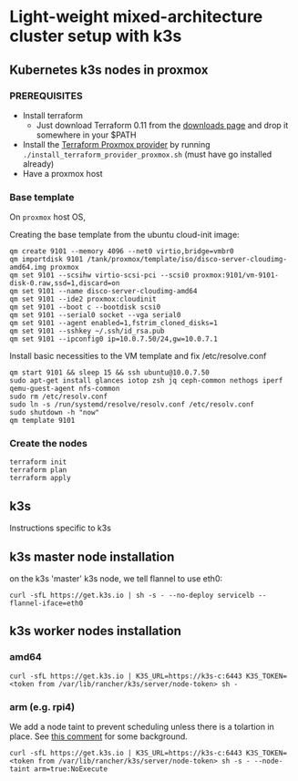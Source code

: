 # Light-weight mixed-architecture cluster setup with k3s

## Kubernetes k3s nodes in proxmox

### PREREQUISITES

- Install terraform
  - Just download Terraform 0.11 from the [downloads page](https://releases.hashicorp.com/terraform/0.11.14/) and drop it somewhere in your $PATH
- Install the [Terraform Proxmox provider](https://github.com/Telmate/terraform-provider-proxmox) by running `./install_terraform_provider_proxmox.sh` (must have go installed already)
- Have a proxmox host

### Base template

On `proxmox` host OS,

Creating the base template from the ubuntu cloud-init image:

```shell
qm create 9101 --memory 4096 --net0 virtio,bridge=vmbr0
qm importdisk 9101 /tank/proxmox/template/iso/disco-server-cloudimg-amd64.img proxmox
qm set 9101 --scsihw virtio-scsi-pci --scsi0 proxmox:9101/vm-9101-disk-0.raw,ssd=1,discard=on
qm set 9101 --name disco-server-cloudimg-amd64
qm set 9101 --ide2 proxmox:cloudinit
qm set 9101 --boot c --bootdisk scsi0
qm set 9101 --serial0 socket --vga serial0
qm set 9101 --agent enabled=1,fstrim_cloned_disks=1
qm set 9101 --sshkey ~/.ssh/id_rsa.pub
qm set 9101 --ipconfig0 ip=10.0.7.50/24,gw=10.0.7.1
```

Install basic necessities to the VM template and fix /etc/resolve.conf

```shell
qm start 9101 && sleep 15 && ssh ubuntu@10.0.7.50
sudo apt-get install glances iotop zsh jq ceph-common nethogs iperf qemu-guest-agent nfs-common
sudo rm /etc/resolv.conf
sudo ln -s /run/systemd/resolve/resolv.conf /etc/resolv.conf
sudo shutdown -h "now"
qm template 9101
```

### Create the nodes

```shell
terraform init
terraform plan
terraform apply
```

## k3s

Instructions specific to k3s

## k3s master node installation

on the k3s 'master' k3s node, we tell flannel to use eth0:

```shell
curl -sfL https://get.k3s.io | sh -s - --no-deploy servicelb --flannel-iface=eth0
```

## k3s worker nodes installation

### amd64

```shell
curl -sfL https://get.k3s.io | K3S_URL=https://k3s-c:6443 K3S_TOKEN=<token from /var/lib/rancher/k3s/server/node-token> sh -
```

### arm (e.g. rpi4)

We add a node taint to prevent scheduling unless there is a tolartion in place. See [this comment](https://github.com/billimek/homelab-infrastructure/issues/2#issuecomment-522558754) for some background.

```shell
curl -sfL https://get.k3s.io | K3S_URL=https://k3s-c:6443 K3S_TOKEN=<token from /var/lib/rancher/k3s/server/node-token> sh -s - --node-taint arm=true:NoExecute
```
